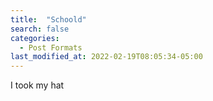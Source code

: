 ```yaml
---
title:  "Schoold"
search: false
categories: 
  - Post Formats
last_modified_at: 2022-02-19T08:05:34-05:00
---
```


I took my hat